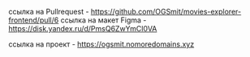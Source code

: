 ссылка на Pullrequest - https://github.com/OGSmit/movies-explorer-frontend/pull/6
ссылка на макет Figma -  https://disk.yandex.ru/d/PmsQ6ZwYmCl0VA

ссылка на проект - https://ogsmit.nomoredomains.xyz